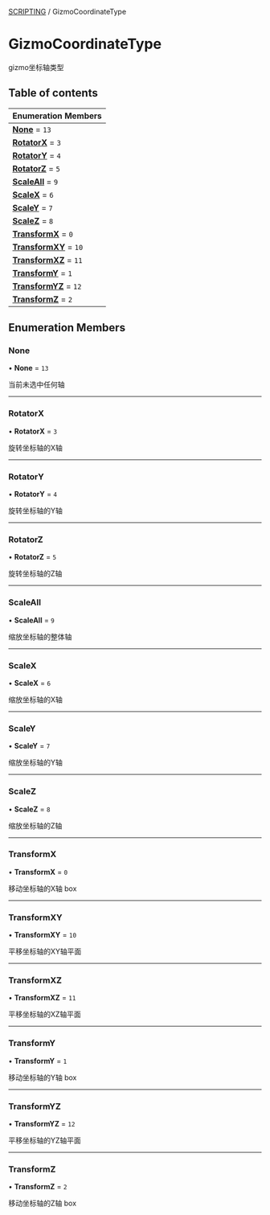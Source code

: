 [SCRIPTING](../groups/SCRIPTING.SCRIPTING.md) / GizmoCoordinateType

# GizmoCoordinateType <Badge type="tip" text="Enumeration" /> <Score text="GizmoCoordinateType" />

gizmo坐标轴类型

## Table of contents

| Enumeration Members |
| :-----|
| **[None](MobileEditor.GizmoCoordinateType.md#none)** = ``13`` <br> |
| **[RotatorX](MobileEditor.GizmoCoordinateType.md#rotatorx)** = ``3`` <br> |
| **[RotatorY](MobileEditor.GizmoCoordinateType.md#rotatory)** = ``4`` <br> |
| **[RotatorZ](MobileEditor.GizmoCoordinateType.md#rotatorz)** = ``5`` <br> |
| **[ScaleAll](MobileEditor.GizmoCoordinateType.md#scaleall)** = ``9`` <br> |
| **[ScaleX](MobileEditor.GizmoCoordinateType.md#scalex)** = ``6`` <br> |
| **[ScaleY](MobileEditor.GizmoCoordinateType.md#scaley)** = ``7`` <br> |
| **[ScaleZ](MobileEditor.GizmoCoordinateType.md#scalez)** = ``8`` <br> |
| **[TransformX](MobileEditor.GizmoCoordinateType.md#transformx)** = ``0`` <br> |
| **[TransformXY](MobileEditor.GizmoCoordinateType.md#transformxy)** = ``10`` <br> |
| **[TransformXZ](MobileEditor.GizmoCoordinateType.md#transformxz)** = ``11`` <br> |
| **[TransformY](MobileEditor.GizmoCoordinateType.md#transformy)** = ``1`` <br> |
| **[TransformYZ](MobileEditor.GizmoCoordinateType.md#transformyz)** = ``12`` <br> |
| **[TransformZ](MobileEditor.GizmoCoordinateType.md#transformz)** = ``2`` <br> |

## Enumeration Members

### None <Score text="None" /> 

• **None** = ``13``

当前未选中任何轴

___

### RotatorX <Score text="RotatorX" /> 

• **RotatorX** = ``3``

旋转坐标轴的X轴

___

### RotatorY <Score text="RotatorY" /> 

• **RotatorY** = ``4``

旋转坐标轴的Y轴

___

### RotatorZ <Score text="RotatorZ" /> 

• **RotatorZ** = ``5``

旋转坐标轴的Z轴

___

### ScaleAll <Score text="ScaleAll" /> 

• **ScaleAll** = ``9``

缩放坐标轴的整体轴

___

### ScaleX <Score text="ScaleX" /> 

• **ScaleX** = ``6``

缩放坐标轴的X轴

___

### ScaleY <Score text="ScaleY" /> 

• **ScaleY** = ``7``

缩放坐标轴的Y轴

___

### ScaleZ <Score text="ScaleZ" /> 

• **ScaleZ** = ``8``

缩放坐标轴的Z轴

___

### TransformX <Score text="TransformX" /> 

• **TransformX** = ``0``

移动坐标轴的X轴 box

___

### TransformXY <Score text="TransformXY" /> 

• **TransformXY** = ``10``

平移坐标轴的XY轴平面

___

### TransformXZ <Score text="TransformXZ" /> 

• **TransformXZ** = ``11``

平移坐标轴的XZ轴平面

___

### TransformY <Score text="TransformY" /> 

• **TransformY** = ``1``

移动坐标轴的Y轴 box

___

### TransformYZ <Score text="TransformYZ" /> 

• **TransformYZ** = ``12``

平移坐标轴的YZ轴平面

___

### TransformZ <Score text="TransformZ" /> 

• **TransformZ** = ``2``

移动坐标轴的Z轴 box
